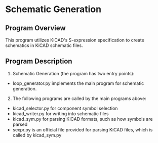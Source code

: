 Schematic Generation
======
## Program Overview
This program utilizes KiCAD's S-expression specification to create schematics in KiCAD schematic files.
## Program Description
1. Schematic Generation (the program has two entry points):
  - loop_generator.py implements the main program for schematic generation.
  
2. The following programs are called by the main programs above:
  - kicad_selector.py for component symbol selection
  - kicad_writer.py for writing into schematic files
  - kicad_sym.py for parsing KiCAD formats, such as how symbols are parsed
  - sexpr.py is an official file provided for parsing KiCAD files, which is called by kicad_sym.py
